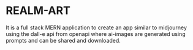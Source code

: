 # REALM-ART
It is a full stack MERN application to create an app similar to midjourney using the dall-e api from openapi where ai-images are generated using prompts and can be shared and downloaded.
